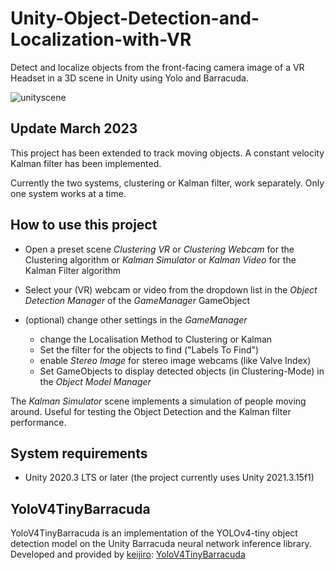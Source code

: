 # Unity-Object-Detection-and-Localization-with-VR
Detect and localize objects from the front-facing camera image of a VR Headset in a 3D scene in Unity using Yolo and Barracuda.

![unityscene](https://user-images.githubusercontent.com/9919366/177161483-756bb08d-48f0-4af8-91ac-477b84bc63b7.png)

## Update March 2023

This project has been extended to track moving objects. A constant velocity Kalman filter has been implemented.

Currently the two systems, clustering or Kalman filter, work separately. Only one system works at a time.

## How to use this project

- Open a preset scene _Clustering VR_ or _Clustering Webcam_ for the Clustering algorithm or _Kalman Simulator_ or _Kalman Video_ for the Kalman Filter algorithm
- Select your (VR) webcam or video from the dropdown list in the _Object Detection Manager_ of the _GameManager_ GameObject


- (optional) change other settings in the _GameManager_
  - change the Localisation Method to Clustering or Kalman
  - Set the filter for the objects to find ("Labels To Find")
  - enable _Stereo Image_ for stereo image webcams (like Valve Index)
  - Set GameObjects to display detected objects (in Clustering-Mode) in the _Object Model Manager_


The _Kalman Simulator_ scene implements a simulation of people moving around. Useful for testing the Object Detection and the Kalman filter performance.

## System requirements
- Unity 2020.3 LTS or later (the project currently uses Unity 2021.3.15f1)

## YoloV4TinyBarracuda

YoloV4TinyBarracuda is an implementation of the YOLOv4-tiny object detection model on the Unity Barracuda neural network inference library.
Developed and provided by [keijiro]: [YoloV4TinyBarracuda]

[keijiro]: https://github.com/keijiro
[YoloV4TinyBarracuda]: https://github.com/keijiro/YoloV4TinyBarracuda
